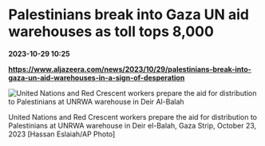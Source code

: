 # Palestinians break into Gaza UN aid warehouses as toll tops 8,000

**2023-10-29 10:25**

**https://www.aljazeera.com/news/2023/10/29/palestinians-break-into-gaza-un-aid-warehouses-in-a-sign-of-desperation**

![United Nations and Red Crescent workers prepare the aid for distribution to Palestinians at UNRWA warehouse in Deir Al-Balah](https://www.aljazeera.com/wp-content/uploads/2023/10/AP23296477888944-1698573060.jpg?resize=770%2C513&quality=80)

United Nations and Red Crescent workers prepare the aid for distribution to Palestinians at UNRWA warehouse in Deir el-Balah, Gaza Strip, October 23, 2023 \[Hassan Eslaiah/AP Photo\]